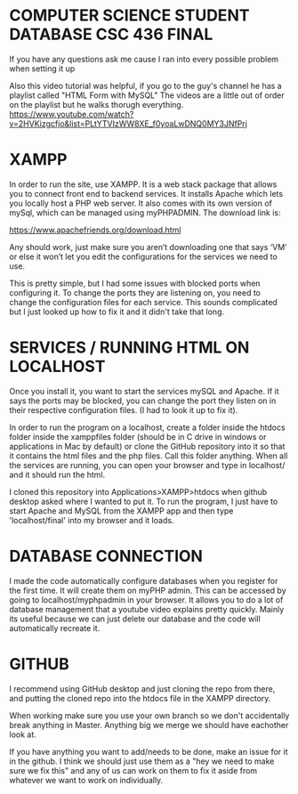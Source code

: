 COMPUTER SCIENCE STUDENT DATABASE CSC 436 FINAL
==============================================

If you have any questions ask me cause I ran into every possible problem when setting it up

Also this video tutorial was helpful, if you go to the guy's channel he has a playlist called "HTML Form with MySQL" The videos are a little out of order on the playlist but he walks thorugh everything.
https://www.youtube.com/watch?v=2HVKizgcfjo&list=PLtYTVIzWW8XE_f0yoaLwDNQ0MY3JNfPrj


XAMPP
=
In order to run the site, use XAMPP. It is a web stack package that allows you to connect front end to backend services. It installs Apache which lets you locally host a PHP web server. It also comes with its own version of mySql, which can be managed using myPHPADMIN. The download link is:

https://www.apachefriends.org/download.html

Any should work, just make sure you aren’t downloading one that says ‘VM’ or else it won’t let you edit the configurations for the services we need to use. 

This is pretty simple, but I had some issues with blocked ports when configuring it. To change the ports they are listening on, you need to change the configuration files for each service. This sounds complicated but I just looked up how to fix it and it didn't take that long.


SERVICES / RUNNING HTML ON LOCALHOST
=

Once you install it, you want to start the services mySQL and Apache. If it says the ports may be blocked, you can change the port they listen on in their respective configuration files. (I had to look it up to fix it).

In order to run the program on a localhost, create a folder inside the htdocs folder inside the xamppfiles folder (should be in C drive in windows or applications in Mac by default) or clone the GitHub repository into it so that it contains the html files and the php files. Call this folder anything. When all the services are running, you can open your browser and type in localhost/<foldername> and it should run the html.

I cloned this repository into Applications>XAMPP>htdocs when github desktop asked where I wanted to put it. To run the program, I just have to start Apache and MySQL from the XAMPP app and then type 'localhost/final' into my browser and it loads.


DATABASE CONNECTION
=

I made the code automatically configure databases when you register for the first time. It will create them on myPHP admin. This can be accessed by going to localhost/myphpadmin in your browser. It allows you to do a lot of database management that a youtube video explains pretty quickly. Mainly its useful because we can just delete our database and the code will automatically recreate it.


GITHUB
=

I recommend using GitHub desktop and just cloning the repo from there, and putting the cloned repo into the htdocs file in the XAMPP directory.

When working make sure you use your own branch so we don't accidentally break anything in Master. Anything big we merge we should have eachother look at.

If you have anything you want to add/needs to be done, make an issue for it in the github. I think we should just use them as a "hey we need to make sure we fix this" and any of us can work on them to fix it aside from whatever we want to work on individually.

